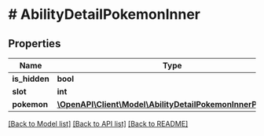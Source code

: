 # # AbilityDetailPokemonInner

## Properties

Name | Type | Description | Notes
------------ | ------------- | ------------- | -------------
**is_hidden** | **bool** |  |
**slot** | **int** |  |
**pokemon** | [**\OpenAPI\Client\Model\AbilityDetailPokemonInnerPokemon**](AbilityDetailPokemonInnerPokemon.md) |  |

[[Back to Model list]](../../README.md#models) [[Back to API list]](../../README.md#endpoints) [[Back to README]](../../README.md)

